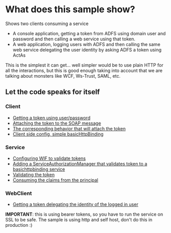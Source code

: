 # What does this sample show?

Shows two clients consuming a service

- A console application, getting a token from ADFS using domain user and password and then calling a web service using that token.
- A web application, logging users with ADFS and then calling the same web service delegating the user identity by asking ADFS a token using ActAs

This is the simplest it can get... well simpler would be to use plain HTTP for all the interactions, but this is good enough taking into account that we are talking about monsters like WCF, Ws-Trust, SAML, etc.

## Let the code speaks for itself

### Client

* [Getting a token using user/password](blob/master/Client.Console/Program.cs#L22)
* [Attaching the token to the SOAP message](blob/master/Client.Console/Program.cs#L29)
* [The corresponding behavior that will attach the token](blob/master/Client.Console/AttachTokenEndpointBehavior.cs)
* [Client side config, simple basicHttpBinding](blob/master/Client.Console/app.config)

### Service

* [Configuring WIF to validate tokens](blob/master/Services.Console/app.config#L30)
* [Adding a ServiceAuthorizationManager that validates token to a basichttpbinding service](blob/master/Services.Console/app.config#L11)
* [Validating the token](blob/master/Services.Console/ValidateSamlToken.cs#L19)
* [Consuming the claims from the principal](blob/master/Services.Console/SampleService.cs#L19)

### WebClient

* [Getting a token delegating the identity of the logged in user](blob/master/WebClient/Controllers/HomeController.cs#L17)

**IMPORTANT**: this is using bearer tokens, so you have to run the service on SSL to be safe. The sample is using http and self host, don't do this in production :)
 